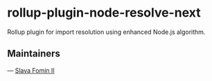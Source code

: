 
# rollup-plugin-node-resolve-next

Rollup plugin for import resolution using enhanced Node.js algorithm.


## Maintainers

— [Slava Fomin II](mailto:slava@fomin.io)
